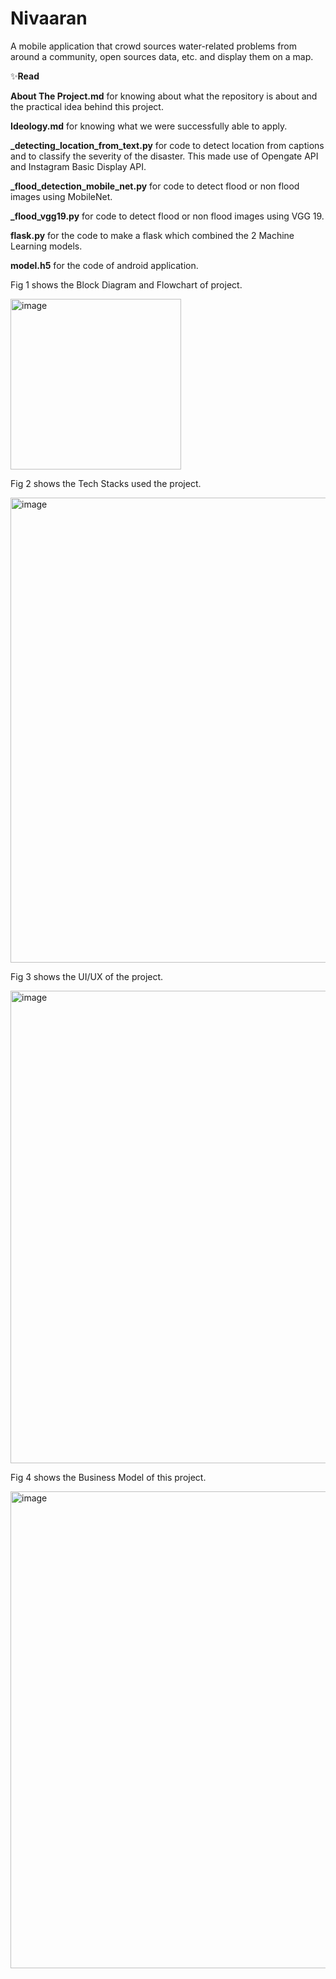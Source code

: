 # Nivaaran

A mobile application that crowd sources water-related problems from around a community, open sources data, etc. and display them on a map.

✨**Read**

**About The Project.md** for knowing about what the repository is about and the practical idea behind this project.

**Ideology.md** for knowing what we were successfully able to apply.

**_detecting_location_from_text.py** for code to detect location from captions and to classify the severity of the disaster. This made use of Opengate API and Instagram Basic Display API.

**_flood_detection_mobile_net.py** for code to detect flood or non flood images using MobileNet.

**_flood_vgg19.py** for code to detect flood or non flood images using VGG 19.

**flask.py** for the code to make a flask which combined the 2 Machine Learning models.

**model.h5** for the code of android application.

Fig 1 shows the Block Diagram and Flowchart of project.

<img width="273" alt="image" src="https://github.com/cnd-sw/Nivaaran/assets/82866870/589e2dec-7db1-47d8-8121-bfa2ef67036a">

Fig 2 shows the Tech Stacks used the project.

<img width="744" alt="image" src="https://github.com/cnd-sw/Nivaaran/assets/82866870/a630ff41-fb13-49d1-8fe6-a81ba17ec9dd">

Fig 3 shows the UI/UX of the project.

<img width="756" alt="image" src="https://github.com/cnd-sw/Nivaaran/assets/82866870/fb3dd6fd-41f3-474e-9f3f-05c2dc1d002c">

Fig 4 shows the Business Model of this project.

<img width="763" alt="image" src="https://github.com/cnd-sw/Nivaaran/assets/82866870/6c13c084-1596-4ef5-842f-554c63dca57c">
